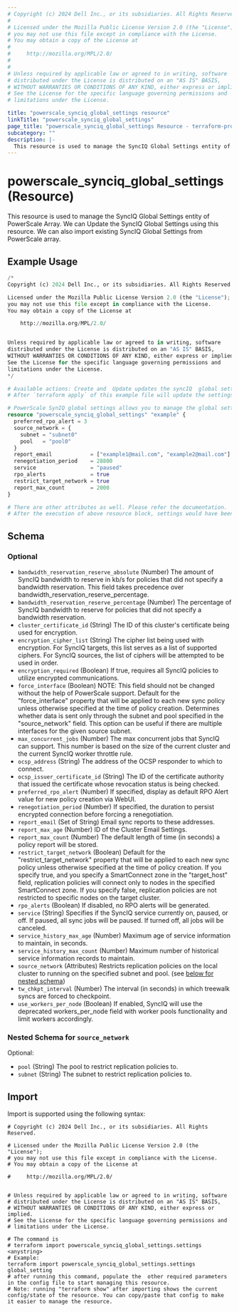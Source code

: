 ```yaml
---
# Copyright (c) 2024 Dell Inc., or its subsidiaries. All Rights Reserved.
#
# Licensed under the Mozilla Public License Version 2.0 (the "License");
# you may not use this file except in compliance with the License.
# You may obtain a copy of the License at
#
#     http://mozilla.org/MPL/2.0/
#
#
# Unless required by applicable law or agreed to in writing, software
# distributed under the License is distributed on an "AS IS" BASIS,
# WITHOUT WARRANTIES OR CONDITIONS OF ANY KIND, either express or implied.
# See the License for the specific language governing permissions and
# limitations under the License.

title: "powerscale_synciq_global_settings resource"
linkTitle: "powerscale_synciq_global_settings"
page_title: "powerscale_synciq_global_settings Resource - terraform-provider-powerscale"
subcategory: ""
description: |-
  This resource is used to manage the SyncIQ Global Settings entity of PowerScale Array. We can Update the SyncIQ Global Settings using this resource. We can also import existing SyncIQ Global Settings from PowerScale array.
---
```


# powerscale_synciq_global_settings (Resource)

This resource is used to manage the SyncIQ Global Settings entity of PowerScale Array. We can Update the SyncIQ Global Settings using this resource. We can also import existing SyncIQ Global Settings from PowerScale array.


## Example Usage

```terraform
/*
Copyright (c) 2024 Dell Inc., or its subsidiaries. All Rights Reserved.

Licensed under the Mozilla Public License Version 2.0 (the "License");
you may not use this file except in compliance with the License.
You may obtain a copy of the License at

    http://mozilla.org/MPL/2.0/


Unless required by applicable law or agreed to in writing, software
distributed under the License is distributed on an "AS IS" BASIS,
WITHOUT WARRANTIES OR CONDITIONS OF ANY KIND, either express or implied.
See the License for the specific language governing permissions and
limitations under the License.
*/

# Available actions: Create and  Update updates the syncIQ  global settings. Delete will delete the state file. Import action is also available
# After `terraform apply` of this example file will update the settings according to the attributes set in the config

# PowerScale SynIQ global settings allows you to manage the global settings on the Powerscale array
resource "powerscale_synciq_global_settings" "example" {
  preferred_rpo_alert = 3
  source_network = {
    subnet = "subnet0"
    pool   = "pool0"
  }
  report_email            = ["example1@mail.com", "example2@mail.com"]
  renegotiation_period    = 28800
  service                 = "paused"
  rpo_alerts              = true
  restrict_target_network = true
  report_max_count        = 2000
}

# There are other attributes as well. Please refer the documentation.
# After the execution of above resource block, settings would have been updated on the PowerScale array. For more information, Please check the terraform state file.
```

<!-- schema generated by tfplugindocs -->
## Schema

### Optional

- `bandwidth_reservation_reserve_absolute` (Number) The amount of SyncIQ bandwidth to reserve in kb/s for policies that did not specify a bandwidth reservation. This field takes precedence over bandwidth_reservation_reserve_percentage.
- `bandwidth_reservation_reserve_percentage` (Number) The percentage of SyncIQ bandwidth to reserve for policies that did not specify a bandwidth reservation.
- `cluster_certificate_id` (String) The ID of this cluster's certificate being used for encryption.
- `encryption_cipher_list` (String) The cipher list being used with encryption. For SyncIQ targets, this list serves as a list of supported ciphers. For SyncIQ sources, the list of ciphers will be attempted to be used in order.
- `encryption_required` (Boolean) If true, requires all SyncIQ policies to utilize encrypted communications.
- `force_interface` (Boolean) NOTE: This field should not be changed without the help of PowerScale support.  Default for the "force_interface" property that will be applied to each new sync policy unless otherwise specified at the time of policy creation.  Determines whether data is sent only through the subnet and pool specified in the "source_network" field. This option can be useful if there are multiple interfaces for the given source subnet.
- `max_concurrent_jobs` (Number) The max concurrent jobs that SyncIQ can support. This number is based on the size of the current cluster and the current SyncIQ worker throttle rule.
- `ocsp_address` (String) The address of the OCSP responder to which to connect.
- `ocsp_issuer_certificate_id` (String) The ID of the certificate authority that issued the certificate whose revocation status is being checked.
- `preferred_rpo_alert` (Number) If specified, display as default RPO Alert value for new policy creation via WebUI.
- `renegotiation_period` (Number) If specified, the duration to persist encrypted connection before forcing a renegotiation.
- `report_email` (Set of String) Email sync reports to these addresses.
- `report_max_age` (Number) ID of the Cluster Email Settings.
- `report_max_count` (Number) The default length of time (in seconds) a policy report will be stored.
- `restrict_target_network` (Boolean) Default for the "restrict_target_network" property that will be applied to each new sync policy unless otherwise specified at the time of policy creation.  If you specify true, and you specify a SmartConnect zone in the "target_host" field, replication policies will connect only to nodes in the specified SmartConnect zone.  If you specify false, replication policies are not restricted to specific nodes on the target cluster.
- `rpo_alerts` (Boolean) If disabled, no RPO alerts will be generated.
- `service` (String) Specifies if the SyncIQ service currently on, paused, or off.  If paused, all sync jobs will be paused.  If turned off, all jobs will be canceled.
- `service_history_max_age` (Number) Maximum age of service information to maintain, in seconds.
- `service_history_max_count` (Number) Maximum number of historical service information records to maintain.
- `source_network` (Attributes) Restricts replication policies on the local cluster to running on the specified subnet and pool. (see [below for nested schema](#nestedatt--source_network))
- `tw_chkpt_interval` (Number) The interval (in seconds) in which treewalk syncs are forced to checkpoint.
- `use_workers_per_node` (Boolean) If enabled, SyncIQ will use the deprecated workers_per_node field with worker pools functionality and limit workers accordingly.

<a id="nestedatt--source_network"></a>
### Nested Schema for `source_network`

Optional:

- `pool` (String) The pool to restrict replication policies to.
- `subnet` (String) The subnet to restrict replication policies to.

## Import

Import is supported using the following syntax:

```shell
# Copyright (c) 2024 Dell Inc., or its subsidiaries. All Rights Reserved.

# Licensed under the Mozilla Public License Version 2.0 (the "License");
# you may not use this file except in compliance with the License.
# You may obtain a copy of the License at

#     http://mozilla.org/MPL/2.0/


# Unless required by applicable law or agreed to in writing, software
# distributed under the License is distributed on an "AS IS" BASIS,
# WITHOUT WARRANTIES OR CONDITIONS OF ANY KIND, either express or implied.
# See the License for the specific language governing permissions and
# limitations under the License.

# The command is
# terraform import powerscale_synciq_global_settings.settings <anystring>
# Example:
terraform import powerscale_synciq_global_settings.settings global_setting
# after running this command, populate the  other required parameters in the config file to start managing this resource.
# Note: running "terraform show" after importing shows the current config/state of the resource. You can copy/paste that config to make it easier to manage the resource.
```